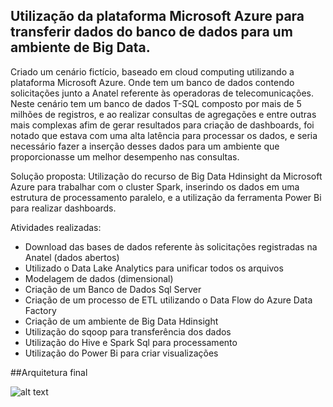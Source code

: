##  Utilização da plataforma Microsoft Azure para transferir dados do banco de dados para um ambiente de Big Data.   
Criado um cenário fictício, baseado em cloud computing utilizando a plataforma Microsoft Azure. Onde tem um banco de dados contendo solicitações junto a Anatel referente às operadoras de telecomunicações. Neste cenário tem um banco de dados T-SQL composto por mais de 5 milhões de registros, e ao realizar consultas de agregações e entre outras mais complexas afim de gerar resultados para criação de dashboards, foi notado que estava com uma alta latência para processar os dados, e seria necessário fazer a inserção desses dados para um ambiente que proporcionasse um melhor desempenho nas consultas. 

Solução proposta: Utilização do recurso de Big Data Hdinsight da Microsoft Azure para trabalhar com o cluster Spark, inserindo os dados em uma estrutura de processamento paralelo, e a utilização da ferramenta Power Bi para realizar dashboards. 
          
   Atividades realizadas:
   
- Download das bases de dados referente às solicitações registradas na Anatel (dados abertos)
- Utilizado o Data Lake Analytics para unificar todos os arquivos
- Modelagem de dados (dimensional)
- Criação de um Banco de Dados Sql Server
- Criação de um processo de ETL utilizando o Data Flow do Azure Data Factory
- Criação de um ambiente de Big Data Hdinsight
- Utilização do sqoop para transferência dos dados
- Utilização do Hive e Spark Sql para processamento
- Utilização do Power Bi para criar visualizações

##Arquitetura final


![alt text](https://github.com/GumaFernando/ProjetoTelecom/blob/master/Processo_arquitetura.jpg)
